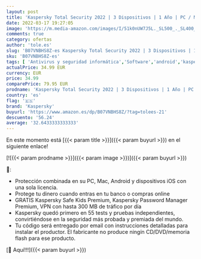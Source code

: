 ```yaml
---
layout: post
title: 'Kaspersky Total Security 2022 | 3 Dispositivos | 1 Año | PC / Mac / Android | Código de activación enviado por email'
date: 2022-03-17 19:27:05
image: 'https://m.media-amazon.com/images/I/51k0nUW7J5L._SL500_._SL400_.jpg'
comments: true
category: ofertas
author: 'tole.es'
slug: 'B07VNBHS8Z-es Kaspersky Total Security 2022 | 3 Dispositivos | 1 Año |...'
sku: 'B07VNBHS8Z-es'
tags: [ 'Antivirus y seguridad informática','Software','android','kaspersky', ]
actualPrice: 34.99 EUR
currency: EUR
price: 34.99
comparePrice: 79.95 EUR
prodname: 'Kaspersky Total Security 2022 | 3 Dispositivos | 1 Año | PC / Mac / Android | Código de activación enviado por email'
country: 'es'
flag: '🇪🇸'
brand: 'Kaspersky'
buyurl: 'https://www.amazon.es/dp/B07VNBHS8Z/?tag=tolees-21'
descuento: '56.24'
average: '32.6433333333333'
---
```


En este momento está [{{< param title >}}]({{< param buyurl >}}) en el siguiente enlace!

[![{{< param prodname >}}]({{< param image >}})]({{< param buyurl >}})

🔎:

- Protección combinada en su PC, Mac, Android y dispositivos iOS con una sola licencia.
- Protege tu dinero cuando entras en tu banco o compras online
- GRATIS Kaspersky Safe Kids Premium, Kaspersky Password Manager Premium, VPN con hasta 300 MB de tráfico por día
- Kaspersky quedó primero en 55 tests y pruebas independientes, convirtiéndose en la seguridad más probada y premiada del mundo.
- Tu código será entregado por email con instrucciones detalladas para instalar el productor. El fabricante no produce ningín CD/DVD/memoria flash para ese producto.

[🛒 Aquí!!!]({{< param buyurl >}})
